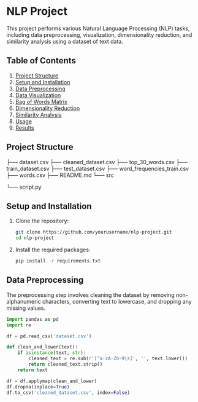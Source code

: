 # NLP Project

This project performs various Natural Language Processing (NLP) tasks, including data preprocessing, visualization, dimensionality reduction, and similarity analysis using a dataset of text data.

## Table of Contents

1. [Project Structure](#project-structure)
2. [Setup and Installation](#setup-and-installation)
3. [Data Preprocessing](#data-preprocessing)
4. [Data Visualization](#data-visualization)
5. [Bag of Words Matrix](#bag-of-words-matrix)
6. [Dimensionality Reduction](#dimensionality-reduction)
7. [Similarity Analysis](#similarity-analysis)
8. [Usage](#usage)
9. [Results](#results)

## Project Structure
├── dataset.csv
├── cleaned_dataset.csv
├── top_30_words.csv
├── train_dataset.csv
├── test_dataset.csv
├── word_frequencies_train.csv
├── words.csv
├── README.md
└── src

└── script.py



## Setup and Installation

1. Clone the repository:
    ```sh
    git clone https://github.com/yourusername/nlp-project.git
    cd nlp-project
    ```

2. Install the required packages:
    ```sh
    pip install -r requirements.txt
    ```

## Data Preprocessing

The preprocessing step involves cleaning the dataset by removing non-alphanumeric characters, converting text to lowercase, and dropping any missing values.

```python
import pandas as pd
import re

df = pd.read_csv('dataset.csv')

def clean_and_lower(text):
    if isinstance(text, str):
        cleaned_text = re.sub(r'[^a-zA-Z0-9\s]', '', text.lower())
        return cleaned_text.strip()
    return text

df = df.applymap(clean_and_lower)
df.dropna(inplace=True)
df.to_csv('cleaned_dataset.csv', index=False)
